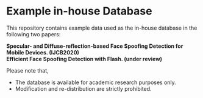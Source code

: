 # Example in-house Database
This repository contains example data used as the in-house database in the following two papers:  
  
__Specular- and Diffuse-reflection-based Face Spoofing Detection for Mobile Devices. (IJCB2020)__  
__Efficient Face Spoofing Detection with Flash. (under review)__  

Please note that,  
 - The database is available for academic research purposes only.  
 - Modification and re-distribution are strictly prohibited.

